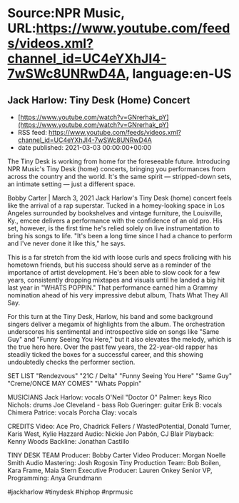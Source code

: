 # Source:NPR Music, URL:https://www.youtube.com/feeds/videos.xml?channel_id=UC4eYXhJI4-7wSWc8UNRwD4A, language:en-US

## Jack Harlow: Tiny Desk (Home) Concert
 - [https://www.youtube.com/watch?v=GNrerhak_pY](https://www.youtube.com/watch?v=GNrerhak_pY)
 - RSS feed: https://www.youtube.com/feeds/videos.xml?channel_id=UC4eYXhJI4-7wSWc8UNRwD4A
 - date published: 2021-03-03 00:00:00+00:00

The Tiny Desk is working from home for the foreseeable future. Introducing NPR Music's Tiny Desk (home) concerts, bringing you performances from across the country and the world. It's the same spirit — stripped-down sets, an intimate setting — just a different space.

Bobby Carter | March 3, 2021
Jack Harlow's Tiny Desk (home) concert feels like the arrival of a rap superstar. Tucked in a homey-looking space in Los Angeles surrounded by bookshelves and vintage furniture, the Louisville, Ky., emcee delivers a performance with the confidence of an old pro. His set, however, is the first time he's relied solely on live instrumentation to bring his songs to life. "It's been a long time since I had a chance to perform and I've never done it like this," he says.

This is a far stretch from the kid with loose curls and specs frolicing with his hometown friends, but his success should serve as a reminder of the importance of artist development. He's been able to slow cook for a few years, consistently dropping mixtapes and visuals until he landed a big hit last year in "WHATS POPPIN." That performance earned him a Grammy nomination ahead of his very impressive debut album, Thats What They All Say.

For this turn at the Tiny Desk, Harlow, his band and some background singers deliver a megamix of highlights from the album. The orchestration underscores his sentimental and introspective side on songs like "Same Guy" and "Funny Seeing You Here," but it also elevates the melody, which is the true hero here. Over the past few years, the 22-year-old rapper has steadily ticked the boxes for a successful career, and this showing undoubtedly checks the performer section.

SET LIST
"Rendezvous"
"21C / Delta"
"Funny Seeing You Here"
"Same Guy"
"Creme/ONCE MAY COMES"
"Whats Poppin"

MUSICIANS
Jack Harlow: vocals
O'Neil "Doctor O" Palmer: keys
Rico Nichols: drums
Joe Cleveland - bass
Rob Gueringer: guitar
Erik B: vocals
Chimera Patrice: vocals
Porcha Clay: vocals

CREDITS
Video: Ace Pro, Chadrick Fellers / WastedPotential, Donald Turner, Karis West, Kylie Hazzard
Audio: Nickie Jon Pabón, CJ Blair
Playback: Kenny Woods
Backline: Jonathan Castillo

TINY DESK TEAM
Producer: Bobby Carter
Video Producer: Morgan Noelle Smith
Audio Mastering: Josh Rogosin
Tiny Production Team: Bob Boilen, Kara Frame, Maia Stern
Executive Producer: Lauren Onkey
Senior VP, Programming: Anya Grundmann

#jackharlow #tinydesk #hiphop #nprmusic

